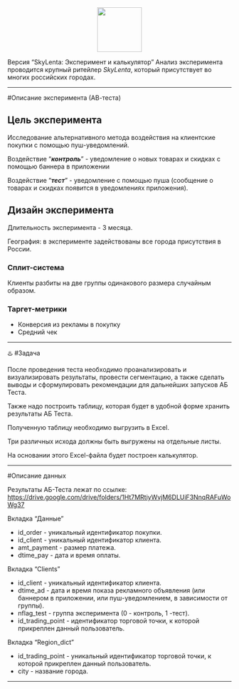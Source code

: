 <div id="header" align="center">
  <img src="https://media.giphy.com/media/v1.Y2lkPTc5MGI3NjExM3o4azk1YXdoN3YzYXc1NzF0eDZmYXEzdXU2ejlnZHV1eWpyeHZteSZlcD12MV9pbnRlcm5hbF9naWZfYnlfaWQmY3Q9Zw/zoKdmndB8QBR2c0gjy/giphy.gif" width="100"/>
  
</div>
<div id="badges" align="center">
  <img src="https://komarev.com/ghpvc/?username=LenaIkra&style=flat-square&color=blue" alt=""/>
</div> 

Версия “SkyLenta: Эксперимент и калькулятор”
Анализ эксперимента проводится крупный ритейлер *SkyLenta*, который присутствует во многих российских городах.
___
#Описание эксперимента (АВ-теста)
## Цель эксперимента

Исследование альтернативного метода воздействия на клиентские покупки с помощью пуш-уведомлений.

Воздействие “***контроль***” - уведомление о новых товарах и скидках с помощью баннера в приложении

Воздействие “***тест***” - уведомление с помощью пуша (сообщение о товарах и скидках появится в уведомлениях приложения).

## Дизайн эксперимента

Длительность эксперимента - 3 месяца.

География: в эксперименте задействованы все города присутствия в России.

### Сплит-система

Клиенты разбиты на две группы одинакового размера случайным образом.

### Таргет-метрики

- Конверсия из рекламы в покупку
- Средний чек
___
:hotsprings: #Задача

После проведения теста необходимо проанализировать и визуализировать результаты, провести сегментацию, а также сделать выводы и сформулировать рекомендации для дальнейших запусков АБ Теста.

Также надо построить таблицу, которая будет в удобной форме хранить результаты АБ Теста.

Полученную таблицу необходимо выгрузить в Excel. 

Три различных исхода должны быть выгружены на отдельные листы.

На основании этого Excel-файла будет построен калькулятор.
___
#Описание данных

Результаты АБ-Теста лежат по ссылке:
https://drive.google.com/drive/folders/1Ht7MRtiyWvjM6DLUiF3NnqRAFuWoWg37


Вкладка “Данные”
- id_order - уникальный идентификатор покупки.
- id_client - уникальный идентификатор клиента.
- amt_payment - размер платежа.
- dtime_pay - дата и время оплаты.

Вкладка “Clients”
- id_client - уникальный идентификатор клиента.
- dtime_ad - дата и время показа рекламного объявления (или баннером в приложении, или пуш-уведомлением, в зависимости от группы).
- nflag_test - группа эксперимента (0 - контроль, 1 -тест).
- id_trading_point - идентификатор торговой точки, к которой прикреплен данный пользователь.

Вкладка “Region_dict”
- id_trading_point - уникальный идентификатор торговой точки, к которой прикреплен данный пользователь.
- city - название города.
____
